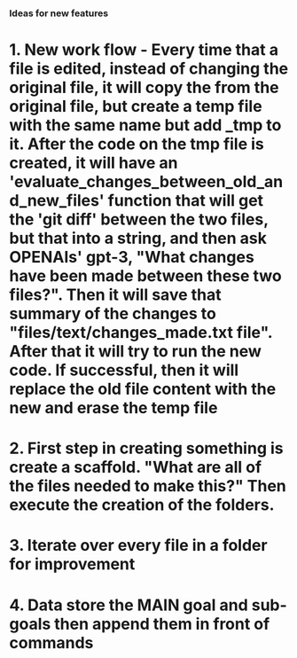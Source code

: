 ### Ideas for new features

# 1. New work flow - Every time that a file is edited, instead of changing the original file, it will copy the from the original file, but create a temp file with the same name but add _tmp to it. After the code on the tmp file is created, it will have an 'evaluate_changes_between_old_and_new_files' function that will get the 'git diff' between the two files, but that into a string, and then ask OPENAIs' gpt-3, "What changes have been made between these two files?". Then it will save that summary of the changes to "files/text/changes_made.txt file". After that it will try to run the new code. If successful, then it will replace the old file content with the new and erase the temp file

# 2. First step in creating something is create a scaffold. "What are all of the files needed to make this?" Then execute the creation of the folders.

# 3. Iterate over every file in a folder for improvement

# 4. Data store the MAIN goal and sub-goals then append them in front of commands
